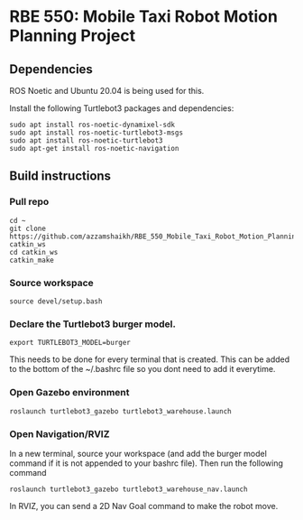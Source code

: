 # RBE 550: Mobile Taxi Robot Motion Planning Project

## Dependencies

ROS Noetic and Ubuntu 20.04 is being used for this.

Install the following Turtlebot3 packages and dependencies:

```
sudo apt install ros-noetic-dynamixel-sdk
sudo apt install ros-noetic-turtlebot3-msgs
sudo apt install ros-noetic-turtlebot3
sudo apt-get install ros-noetic-navigation
```

## Build instructions

### Pull repo
```
cd ~
git clone https://github.com/azzamshaikh/RBE_550_Mobile_Taxi_Robot_Motion_Planning_Project.git catkin_ws
cd catkin_ws
catkin_make
```
### Source workspace

```
source devel/setup.bash
```
### Declare the Turtlebot3 burger model. 

```
export TURTLEBOT3_MODEL=burger
```

This needs to be done for every terminal that is created. This can be added to the bottom of the ~/.bashrc file so you dont need to add it everytime. 

###  Open Gazebo environment

```
roslaunch turtlebot3_gazebo turtlebot3_warehouse.launch
```

### Open Navigation/RVIZ

In a new terminal, source your workspace (and add the burger model command if it is not appended to your bashrc file). Then run the following command

```
roslaunch turtlebot3_gazebo turtlebot3_warehouse_nav.launch
```

In RVIZ, you can send a 2D Nav Goal command to make the robot move. 
